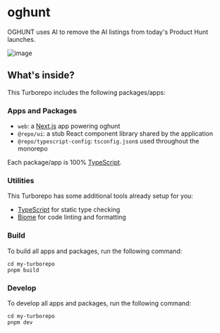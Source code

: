 # oghunt

OGHUNT uses AI to remove the AI listings from today's Product Hunt launches.

![image](https://github.com/user-attachments/assets/d5b07bbb-8e1a-4197-ac37-b4c5ebe7f857)

## What's inside?

This Turborepo includes the following packages/apps:

### Apps and Packages

- `web`: a [Next.js](https://nextjs.org/) app powering oghunt
- `@repo/ui`: a stub React component library shared by the application
- `@repo/typescript-config`: `tsconfig.json`s used throughout the monorepo

Each package/app is 100% [TypeScript](https://www.typescriptlang.org/).

### Utilities

This Turborepo has some additional tools already setup for you:

- [TypeScript](https://www.typescriptlang.org/) for static type checking
- [Biome](https://biomejs.dev/) for code linting and formatting

### Build

To build all apps and packages, run the following command:

```
cd my-turborepo
pnpm build
```

### Develop

To develop all apps and packages, run the following command:

```
cd my-turborepo
pnpm dev
```
